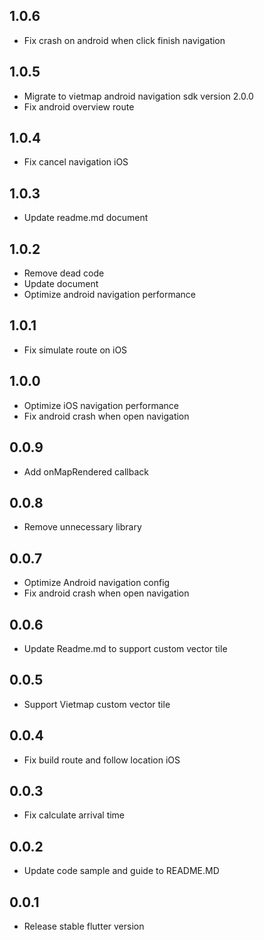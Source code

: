 ## 1.0.6
- Fix crash on android when click finish navigation
## 1.0.5
- Migrate to vietmap android navigation sdk version 2.0.0
- Fix android overview route
## 1.0.4
- Fix cancel navigation iOS
## 1.0.3
- Update readme.md document
## 1.0.2
- Remove dead code
- Update document 
- Optimize android navigation performance
## 1.0.1
- Fix simulate route on iOS
## 1.0.0
- Optimize iOS navigation performance
- Fix android crash when open navigation
## 0.0.9
- Add onMapRendered callback
## 0.0.8
- Remove unnecessary library
## 0.0.7
- Optimize Android navigation config 
- Fix android crash when open navigation
## 0.0.6
- Update Readme.md to support custom vector tile
## 0.0.5
- Support Vietmap custom vector tile
## 0.0.4
- Fix build route and follow location iOS
## 0.0.3
- Fix calculate arrival time
## 0.0.2
- Update code sample and guide to README.MD
## 0.0.1
- Release stable flutter version
